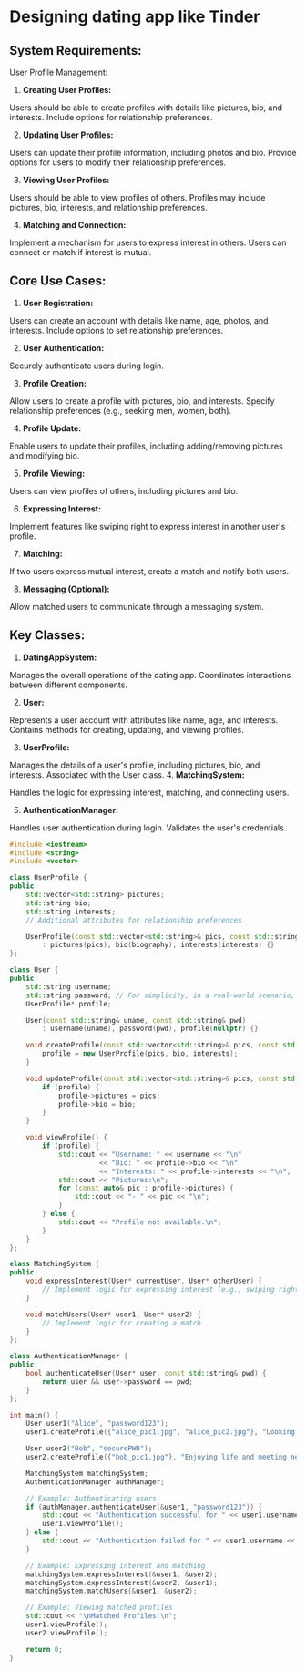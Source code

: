 # Designing dating app like Tinder 

## System Requirements:
User Profile Management:

1. **Creating User Profiles:**

Users should be able to create profiles with details like pictures, bio, and interests.
Include options for relationship preferences.

2. **Updating User Profiles:**

Users can update their profile information, including photos and bio.
Provide options for users to modify their relationship preferences.

3. **Viewing User Profiles:**

Users should be able to view profiles of others.
Profiles may include pictures, bio, interests, and relationship preferences.

4. **Matching and Connection:**

Implement a mechanism for users to express interest in others.
Users can connect or match if interest is mutual.

## Core Use Cases:

1. **User Registration:**

Users can create an account with details like name, age, photos, and interests.
Include options to set relationship preferences.

2. **User Authentication:**

Securely authenticate users during login.

3. **Profile Creation:**

Allow users to create a profile with pictures, bio, and interests.
Specify relationship preferences (e.g., seeking men, women, both).

4. **Profile Update:**

Enable users to update their profiles, including adding/removing pictures and modifying bio.

5. **Profile Viewing:**

Users can view profiles of others, including pictures and bio.

6. **Expressing Interest:**

Implement features like swiping right to express interest in another user's profile.

7. **Matching:**

If two users express mutual interest, create a match and notify both users.

8. **Messaging (Optional):**

Allow matched users to communicate through a messaging system.

## Key Classes:

1. **DatingAppSystem:**

Manages the overall operations of the dating app.
Coordinates interactions between different components.

2. **User:**

Represents a user account with attributes like name, age, and interests.
Contains methods for creating, updating, and viewing profiles.

3. **UserProfile:**

Manages the details of a user's profile, including pictures, bio, and interests.
Associated with the User class.
4. **MatchingSystem:**

Handles the logic for expressing interest, matching, and connecting users.

5. **AuthenticationManager:**

Handles user authentication during login.
Validates the user's credentials.

```cpp
#include <iostream>
#include <string>
#include <vector>

class UserProfile {
public:
    std::vector<std::string> pictures;
    std::string bio;
    std::string interests;
    // Additional attributes for relationship preferences

    UserProfile(const std::vector<std::string>& pics, const std::string& biography, const std::string& interests)
        : pictures(pics), bio(biography), interests(interests) {}
};

class User {
public:
    std::string username;
    std::string password; // For simplicity, in a real-world scenario, this should be securely stored.
    UserProfile* profile;

    User(const std::string& uname, const std::string& pwd)
        : username(uname), password(pwd), profile(nullptr) {}

    void createProfile(const std::vector<std::string>& pics, const std::string& bio, const std::string& interests) {
        profile = new UserProfile(pics, bio, interests);
    }

    void updateProfile(const std::vector<std::string>& pics, const std::string& bio) {
        if (profile) {
            profile->pictures = pics;
            profile->bio = bio;
        }
    }

    void viewProfile() {
        if (profile) {
            std::cout << "Username: " << username << "\n"
                      << "Bio: " << profile->bio << "\n"
                      << "Interests: " << profile->interests << "\n";
            std::cout << "Pictures:\n";
            for (const auto& pic : profile->pictures) {
                std::cout << "- " << pic << "\n";
            }
        } else {
            std::cout << "Profile not available.\n";
        }
    }
};

class MatchingSystem {
public:
    void expressInterest(User* currentUser, User* otherUser) {
        // Implement logic for expressing interest (e.g., swiping right)
    }

    void matchUsers(User* user1, User* user2) {
        // Implement logic for creating a match
    }
};

class AuthenticationManager {
public:
    bool authenticateUser(User* user, const std::string& pwd) {
        return user && user->password == pwd;
    }
};

int main() {
    User user1("Alice", "password123");
    user1.createProfile({"alice_pic1.jpg", "alice_pic2.jpg"}, "Looking for meaningful connections.", "Art, Music");

    User user2("Bob", "securePWD");
    user2.createProfile({"bob_pic1.jpg"}, "Enjoying life and meeting new people.", "Hiking, Travel");

    MatchingSystem matchingSystem;
    AuthenticationManager authManager;

    // Example: Authenticating users
    if (authManager.authenticateUser(&user1, "password123")) {
        std::cout << "Authentication successful for " << user1.username << ".\n";
        user1.viewProfile();
    } else {
        std::cout << "Authentication failed for " << user1.username << ".\n";
    }

    // Example: Expressing interest and matching
    matchingSystem.expressInterest(&user1, &user2);
    matchingSystem.expressInterest(&user2, &user1);
    matchingSystem.matchUsers(&user1, &user2);

    // Example: Viewing matched profiles
    std::cout << "\nMatched Profiles:\n";
    user1.viewProfile();
    user2.viewProfile();

    return 0;
}

